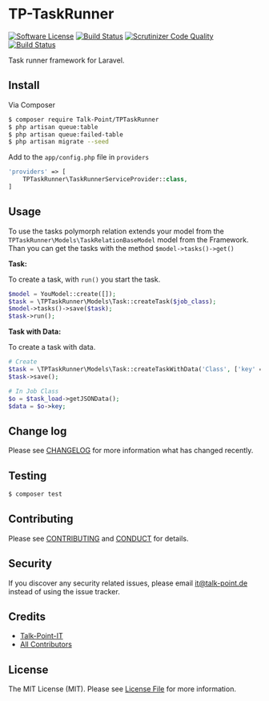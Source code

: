 # TP-TaskRunner

[![Software License][ico-license]](LICENSE.md)
[![Build Status](https://travis-ci.org/Talk-Point/tp-task-runner-develop.svg?branch=master)](https://travis-ci.org/Talk-Point/tp-task-runner-develop)
[![Scrutinizer Code Quality](https://scrutinizer-ci.com/g/Talk-Point/tp-task-runner/badges/quality-score.png?b=master)](https://scrutinizer-ci.com/g/Talk-Point/tp-task-runner/?branch=master)
[![Build Status](https://semaphoreci.com/api/v1/projects/50fd156d-6b77-49df-b971-98b150fd70bc/667096/badge.svg)](https://semaphoreci.com/k-st-tp/tp-task-runner-develop)

Task runner framework for Laravel.

## Install

Via Composer

``` bash
$ composer require Talk-Point/TPTaskRunner
$ php artisan queue:table
$ php artisan queue:failed-table
$ php artisan migrate --seed
```

Add to the `app/config.php` file in `providers`

```php
'providers' => [
    TPTaskRunner\TaskRunnerServiceProvider::class,
]
```

## Usage

To use the tasks polymorph relation extends your model from the `TPTaskRunner\Models\TaskRelationBaseModel` model from the Framework.
Than you can get the tasks with the method `$model->tasks()->get()`

__Task:__

To create a task, with `run()` you start the task.

```php
$model = YouModel::create([]);
$task = \TPTaskRunner\Models\Task::createTask($job_class);
$model->tasks()->save($task);
$task->run();
```

__Task with Data:__

To create a task with data.

```php
# Create
$task = \TPTaskRunner\Models\Task::createTaskWithData('Class', ['key' => 'value']);
$task->save();

# In Job Class
$o = $task_load->getJSONData();
$data = $o->key;
```

## Change log

Please see [CHANGELOG](CHANGELOG.md) for more information what has changed recently.

## Testing

``` bash
$ composer test
```

## Contributing

Please see [CONTRIBUTING](CONTRIBUTING.md) and [CONDUCT](CONDUCT.md) for details.

## Security

If you discover any security related issues, please email it@talk-point.de instead of using the issue tracker.

## Credits

- [Talk-Point-IT][link-author]
- [All Contributors][link-contributors]

## License

The MIT License (MIT). Please see [License File](LICENSE.md) for more information.

[ico-version]: https://img.shields.io/packagist/v/Talk-Point/TPTaskRunner.svg?style=flat-square
[ico-license]: https://img.shields.io/badge/license-MIT-brightgreen.svg?style=flat-square
[ico-travis]: https://img.shields.io/travis/Talk-Point/TPTaskRunner/master.svg?style=flat-square
[ico-scrutinizer]: https://img.shields.io/scrutinizer/coverage/g/Talk-Point/TPTaskRunner.svg?style=flat-square
[ico-code-quality]: https://img.shields.io/scrutinizer/g/Talk-Point/TPTaskRunner.svg?style=flat-square
[ico-downloads]: https://img.shields.io/packagist/dt/Talk-Point/TPTaskRunner.svg?style=flat-square

[link-packagist]: https://packagist.org/packages/Talk-Point/TPTaskRunner
[link-travis]: https://travis-ci.org/Talk-Point/TPTaskRunner
[link-scrutinizer]: https://scrutinizer-ci.com/g/Talk-Point/TPTaskRunner/code-structure
[link-code-quality]: https://scrutinizer-ci.com/g/Talk-Point/TPTaskRunner
[link-downloads]: https://packagist.org/packages/Talk-Point/TPTaskRunner
[link-author]: https://github.com/Talk-Point
[link-contributors]: ../../contributors
